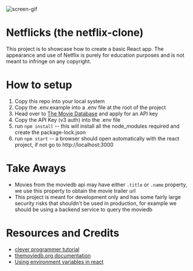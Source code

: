![screen-gif](./netflicks.gif)

# Netflicks (the netflix-clone)
This project is to showcase how to create a basic React app.
The appearance and use of Netflix is purely for education purposes and is not meant to infringe on any copyright.

# How to setup
1. Copy this repo into your local system
2. Copy the .env.example into a .env file at the root of the project
3. Head over to [The Movie Database](https://themoviedb.org/settings/api) and apply for an API key
4. Copy the API Key (v3 auth) into the .env file
5. run `npm install` -- this will install all the node_modules required and create the package-lock.json
6. run `npm start` -- a browser should open automatically with the react project, if not go to http://localhost:3000

# Take Aways
- Movies from the moviedb api may have either `.title` or `.name` property, we use this property to obtain the movie trailer url
- This project is meant for development only and has some fairly large security risks that shouldn't be used in production, for example we should be using a backend service to query the moviedb

# Resources and Credits
- [clever programmer tutorial](https://www.youtube.com/watch?v=XtMThy8QKqU&t)
- [themoviedb.org documentation](https://developers.themoviedb.org/3/)
- [Using environment variables in react](https://create-react-app.dev/docs/adding-custom-environment-variables/)
